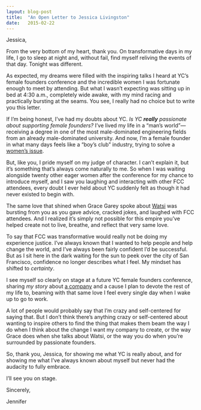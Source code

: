 ```yaml
---
layout: blog-post
title:  "An Open Letter to Jessica Livingston"
date:   2015-02-22
---
```


Jessica,

From the very bottom of my heart, thank you. On transformative days in my life, I go to sleep at night and, without fail, find myself reliving the events of that day. Tonight was different.

As expected, my dreams were filled with the inspiring talks I heard at YC&rsquo;s female founders conference and the incredible women I was fortunate enough to meet by attending. But what I wasn&rsquo;t expecting was sitting up in bed at 4:30 a.m., completely wide awake, with my mind racing and practically bursting at the seams. You see, I really had no choice but to write you this letter.

If I&rsquo;m being honest, I&rsquo;ve had my doubts about YC. *Is YC **really** passionate about supporting female founders?* I&rsquo;ve lived my life in a &ldquo;man&rsquo;s world&rdquo;&mdash;receiving a degree in one of the most male-dominated engineering fields from an already male-dominated university. And now, I&rsquo;m a female founder in what many days feels like a &ldquo;boy&rsquo;s club&rdquo; industry, trying to solve a <a class="text-link" target="_blank" href="http://www.readytogroove.com/about">women&rsquo;s issue</a>.

But, like you, I pride myself on my judge of character. I can&rsquo;t explain it, but it&rsquo;s something that&rsquo;s always come naturally to me. So when I was waiting alongside twenty other eager women after the conference for my chance to introduce myself, and I saw you laughing and interacting with other FCC attendees, every doubt I ever held about YC suddenly felt as though it had never existed to begin with.

The same love that shined when Grace Garey spoke about <a class="text-link" target="_blank" href="http://www.watsi.org">Watsi</a> was bursting from you as you gave advice, cracked jokes, and laughed with FCC attendees. And I realized it&rsquo;s simply not possible for this empire you&rsquo;ve helped create not to live, breathe, and reflect that very same love.

To say that FCC was transformative would really not be doing my experience justice. I&rsquo;ve always known that I wanted to help people and help change the world, and I&rsquo;ve always been fairly confident I&rsquo;d be successful. But as I sit here in the dark waiting for the sun to peek over the city of San Francisco, confidence no longer describes what I feel. My mindset has shifted to *certainty*.

I see myself so clearly on stage at a future YC female founders conference, sharing *my story* about <a class="text-link" target="_blank" href="http://www.readytogroove.com">a company</a> and a cause I plan to devote the rest of my life to, beaming with that same love I feel every single day when I wake up to go to work.  

A lot of people would probably say that I&rsquo;m crazy and self-centered for saying that. But I don&rsquo;t think there&rsquo;s anything crazy or self-centered about wanting to inspire others to find the thing that makes them beam the way I do when I think about the change I want my company to create, or the way Grace does when she talks about Watsi, or the way you do when you&rsquo;re surrounded by passionate founders.

So, thank you, Jessica, for showing me what YC is really about, and for showing me what I&rsquo;ve always known about myself but never had the audacity to fully embrace.

I&rsquo;ll see you on stage.


Sincerely,

Jennifer